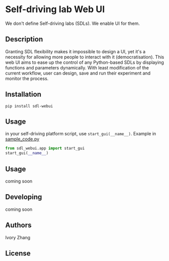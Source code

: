 # Self-driving lab Web UI
We don't define Self-driving labs (SDLs). We enable UI for them. 
## Description
Granting SDL flexibility makes it impossible to design a UI, yet it's a necessity for allowing more people to interact with it (democratisation). 
This web UI aims to ease up the control of any Python-based SDLs by displaying functions and parameters dynamically. 
With least modification of the current workflow, user can design, save and run their experiment and monitor the process. 


## Installation
```
pip install sdl-webui
```

## Usage
in your self-driving platform script, use `start_gui(__name__)`. Example in [sample_code.py](example/dummy_deck.py)
```python
from sdl_webui.app import start_gui
start_gui(__name__)
```


## Usage
coming soon
## Developing
coming soon

## Authors
Ivory Zhang

## License

